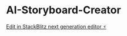 # AI-Storyboard-Creator

[Edit in StackBlitz next generation editor ⚡️](https://stackblitz.com/~/github.com/DGTheDon/AI-Storyboard-Creator)
